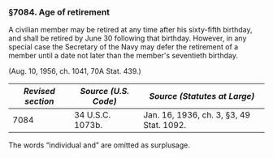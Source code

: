 ### §7084. Age of retirement ###

A civilian member may be retired at any time after his sixty-fifth birthday, and shall be retired by June 30 following that birthday. However, in any special case the Secretary of the Navy may defer the retirement of a member until a date not later than the member's seventieth birthday.

(Aug. 10, 1956, ch. 1041, 70A Stat. 439.)

|*Revised section*|*Source (U.S. Code)*|      *Source (Statutes at Large)*      |
|-----------------|--------------------|----------------------------------------|
|      7084       |  34 U.S.C. 1073b.  |Jan. 16, 1936, ch. 3, §3, 49 Stat. 1092.|

The words “individual and” are omitted as surplusage.